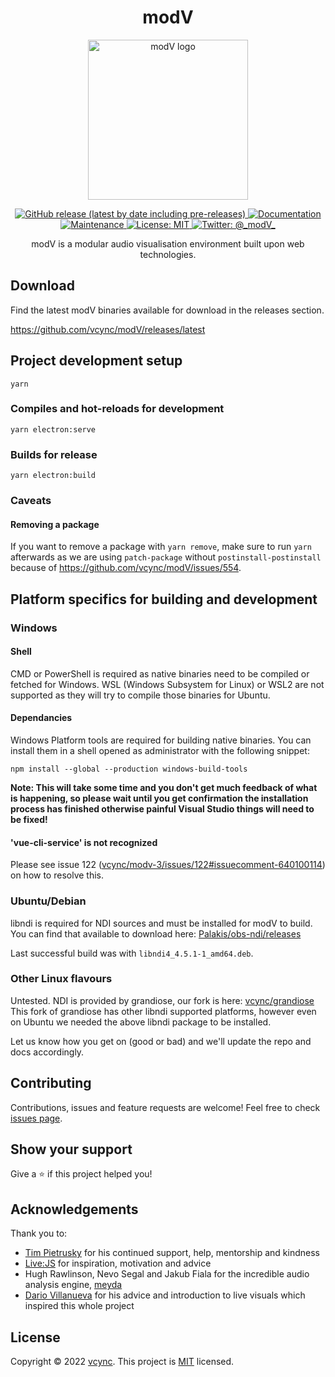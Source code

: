 <h1 align="center">modV</h1>
<p align="center"><img alt="modV logo" src="https://github.com/vcync/modV/raw/main/build/icon.png" width="256" /></p>

<p align="center">
  <a href="https://github.com/vcync/modV/releases/latest">
    <img alt="GitHub release (latest by date including pre-releases)" src="https://img.shields.io/github/v/release/vcync/modV?color=blue&include_prereleases" />
  </a>
  <a href="https://modv.vcync.gl/" target="_blank">
    <img alt="Documentation" src="https://img.shields.io/badge/documentation-living-blue.svg" />
  </a>
  <a href="https://github.com/vcync/modV/graphs/commit-activity" target="_blank">
    <img alt="Maintenance" src="https://img.shields.io/badge/Maintained%3F-yes-green.svg" />
  </a>
  <a href="https://github.com/vcync/modV/blob/main/LICENSE" target="_blank">
    <img alt="License: MIT" src="https://img.shields.io/github/license/vcync/modV" />
  </a>
  <a href="https://twitter.com/_modV_" target="_blank">
    <img alt="Twitter: @_modV_" src="https://img.shields.io/twitter/follow/_modV_.svg?style=social" />
  </a>
</p>
<p align="center">
modV is a modular audio visualisation environment built upon web technologies.
</p>


## Download

Find the latest modV binaries available for download in the releases section.

https://github.com/vcync/modV/releases/latest



## Project development setup

```
yarn
```

### Compiles and hot-reloads for development

```
yarn electron:serve
```

### Builds for release

```
yarn electron:build
```

### Caveats

#### Removing a package

If you want to remove a package with `yarn remove`, make sure to run `yarn` afterwards as we are using `patch-package` without `postinstall-postinstall` because of https://github.com/vcync/modV/issues/554.



## Platform specifics for building and development

### Windows

#### Shell

CMD or PowerShell is required as native binaries need to be compiled or fetched for Windows. WSL (Windows Subsystem for Linux) or WSL2 are not supported as they will try to compile those binaries for Ubuntu.

#### Dependancies

Windows Platform tools are required for building native binaries. You can install them in a shell opened as administrator with the following snippet:

```
npm install --global --production windows-build-tools
```

**Note: This will take some time and you don't get much feedback of what is happening, so please wait until you get confirmation the installation process has finished otherwise painful Visual Studio things will need to be fixed!**

#### 'vue-cli-service' is not recognized

Please see issue 122 ([vcync/modv-3/issues/122#issuecomment-640100114](https://github.com/vcync/modv-3/issues/122#issuecomment-640100114)) on how to resolve this.

### Ubuntu/Debian

libndi is required for NDI sources and must be installed for modV to build. You can find that available to download here: [Palakis/obs-ndi/releases](https://github.com/Palakis/obs-ndi/releases)

Last successful build was with `libndi4_4.5.1-1_amd64.deb`.

### Other Linux flavours

Untested. NDI is provided by grandiose, our fork is here: [vcync/grandiose](https://github.com/vcync/grandiose/) This fork of grandiose has other libndi supported platforms, however even on Ubuntu we needed the above libndi package to be installed.

Let us know how you get on (good or bad) and we'll update the repo and docs accordingly.



## Contributing

Contributions, issues and feature requests are welcome!
Feel free to check [issues page](https://github.com/vcync/modV/issues).



## Show your support

Give a ⭐️  if this project helped you!



## Acknowledgements

Thank you to:

- [Tim Pietrusky](https://nerddis.co/) for his continued support, help, mentorship and kindness
- [Live:JS](http://livejs.network/) for inspiration, motivation and advice
- Hugh Rawlinson, Nevo Segal and Jakub Fiala for the incredible audio analysis engine, [meyda](https://github.com/hughrawlinson/meyda)
- [Dario Villanueva](http://alolo.co/) for his advice and introduction to live visuals which inspired this whole project



## License

Copyright © 2022 [vcync](https://github.com/vcync).
This project is [MIT](https://github.com/vcync/modV/blob/main/LICENSE) licensed.
